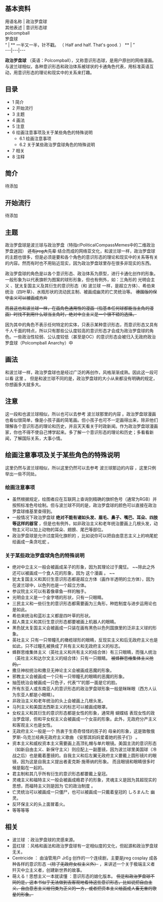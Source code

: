 **基本资料**  
---  
用语名称  |  政治罗盘球   
其他表述  |  意识形态球   
polcompball  
罗盘球  
“  |  ** 一半又一半，针不戳。  （  Half and half. That's good.  ）  ** |  ”   
---|---|---  
  
**政治罗盘球**
（英语：Polcompball），又称意识形态球，是用户原创的网络漫画。与波兰球相似，各种意识形态和政治体系被球状的卡通角色代表，用标准英语互动，用意识形态的理论和现实中的关系来打趣。

##  目录

  * 1  简介 
  * 2  开始流行 
  * 3  主题 
  * 4  画法 
  * 5  注意 
  * 6  绘画注意事项及关于某些角色的特殊说明 
    * 6.1  绘画注意事项 
    * 6.2  关于某些政治罗盘球角色的特殊说明 
  * 7  相关 
  * 8  注释 

##  简介

待添加

##  开始流行

待添加

##  主题

政治罗盘球是波兰球与政治罗盘（特指r/PoliticalCompassMemes中的二维政治罗盘迷因） ~~还有jreg大先辈~~
结合而成的网络亚文化，和波兰球一样，政治罗盘球的主题也很多，但是必须是要和各个角色的意识形态的理论和现实中的关系等有关的内容。然而有时也不用贴近现实，因为政治罗盘球里存在很多非现实的东西。

政治罗盘球的角色是以各个意识形态、政治体系为原型，进行卡通化创作的形象。一般形象为以代表旗帜为图案的球形形象，但也有例外，如：三角形的  光明会主义
、犹太复国主义及其衍生的意识形态（和  波兰球  一样，是超立方体）、希伯来统治（四叶草）、水瓶形状的流动民主制、被画成幽灵的亡灵统治等。
~~德国版的保守主义可以被画成方片~~

~~而且这也和波兰球一样，在画角色通用性的漫画（指基本任何球都能当主角的漫画）时找不到用什么球当主角时，绝对中立主义是一个很不错的选择。~~

因为其中的角色不表示任何特定的实体，只表示某种意识形态，而意识形态又具有千人千面的特点，所以只有那些公认度较高的意识形态才会成为政治罗盘球的角色。一些政治性较弱、公认度较低（甚至是OC）的意识形态会被归入无政府政治罗盘球（Polcompball
Anarchy）中

##  画法

和波兰球一样，政治罗盘球也是经过广泛的再创作，风格渐渐成熟。因此这一段可以看  这里  。
但是和波兰球不同的是，政治罗盘球的大小从来都没有明确的规定，你想画多大就多大。

##  注意

这一段和也波兰球相似，所以也可以去参考  波兰球那里的内容
。政治罗盘球漫画也看似很简单，像是小孩子画的简笔画。但小孩子也可不一定画得出来，除非他们理解各个意识形态的理论和历史，并且天天看关于时政新闻。作为政治罗盘球漫画家，你也不得不使自己博学起来。多了解一个意识形态的理论和历史；多看看新闻，了解国际关系，大事小情。

##  绘画注意事项及关于某些角色的特殊说明

这里仍然与波兰球相似，所以这里仍然可以去参考  波兰球那边的内容  ，这里只例举出一些不同处。

###  绘画注意事项

  * 虽然根据规定，绘图者应在互联网上查询到精确的旗帜色号（通常为RGB）并按照标准色号绘制。但与波兰球不同的是，政治罗盘球的颜色可以直接在政治罗盘球维基里查得到。 
  * 一般情况下政治罗盘球 **绝对不能有诸如头发、眉毛、鼻子、嘴巴、耳朵、四肢等这样的器官** ，但是也有例外，如非政治主义和老年统治要画上几根头发，动物主义可以加上动物的耳朵、翅膀、尾巴等部位。 
  * 政治罗盘球是允许过度简化旗帜的  ，比如说你可以把自由意志主义上的响尾蛇给画成一条贪吃蛇  。 

###  关于某些政治罗盘球角色的特殊说明

  * 绝对中立主义一般会被画成呆子的形象，因为其理论过于魔怔。 ~~除此之外还可以被画成一个食人花的形象，因为 这个漫画  。 ~~
  * 犹太复国主义和其衍生意识形态都是超立方体（画作半透明的立方体），因为在波兰球中，以色列也是一个超立方体。 
  * 参议院主义可以有着像章鱼一样的触手。 
  * 光明会主义是一个金字塔的形状，只有一只眼睛。 
  * 三民主义和一些衍生的意识形态都需要画为三角形，种姓制度与进步运用论也是如此。 
  * 希伯来统治和蓝衫主义都是四叶草的形状。 
  * 超人类主义和其衍生意识形态都要被画上机器人的眼睛。 
  * 黑色犹太复国主义会被画成一只装在画有黑色以色列国旗里的泛非主义球的形象。 
  * 英社主义  只有一只带瞳孔的橄榄球形的眼睛，反现实主义和后无政府主义也是如此，只不过瞳孔被换成了共有主义和无政府主义的标志。 
  * 蜂群思维集体主义（英社主义和共有主义的结合体）有三只眼睛，而强人统治（英社主义和达尔文主义的结合体）只有一只眼睛。 ~~被蜂群思维集体主义抢的。~~
  * 撒旦神权统治和撒旦无神论主义会被画成恶魔的形象。 
  * 邪教主义会被画成一个只有一只带瞳孔的眼睛的恶魔的形象。 
  * 抽签统治会被画成一只色子，代表“1”的那一面是它的脸。 
  * 所有东亚人或东南亚人的意识形态的政治罗盘球形象一般是眯眯眼（西方人认为东亚人都是小眼睛）。 
  * 非政治主义和老年统治的头上会被画上几根头发。 
  * 马列主义和美国法西斯主义的标志可以被画成眼罩。 
  * 女权主义和其衍生的意识形态都是女性的形象，通常用  蝴蝶结  表现女性的政治罗盘球，但和平女权主义会被画成一个女巫的形象。此外，无政府分产主义和客观主义也是女性。 
  * 无政府主义一般是一个  热衷于生奇奇怪怪的孩子的  母亲的形象，这是致敬俄罗斯-乌克兰经典无政府主义歌曲  《安那其妈妈爱着她的孩子们》  。 
  * 资本主义和威权资本主义需要画上高顶礼帽与单片眼镜。美国主流的意识形态（如新自由主义、新保守主义）则应配上一副墨镜，因为波兰球里美国球（冷战之后）也是戴着墨镜的。自我主义和后左翼无政府主义要戴上圆形镜片的眼镜，因为这是自我主义提出者麦克斯·施蒂纳的形象。  而且眼镜和眼睛很多时候是黏在一起的。 
  * 君主制和其几乎所有衍生的意识形态都要戴上皇冠。 
  * 灵魂主义和福特主义一般会被画成瘾君子的形象，灵魂主义是因为其超现实的思想，而福特主义则是因为  它的政治制度  。 
  * 亡灵统治可以被画成一只僵尸，也可以被画成一只戴着皇冠的  しろまんた  幽灵。 
  * 反环保主义的头上面冒着火。 
  * 等等等等 

##  相关

  * 波兰球  ：政治罗盘球的灵感来源。 
  * 蓝红球  ：风格和画法和政治罗盘球有一定相似度的文化，但起源和政治罗盘球无关。 
  * Centricide  ： 由油管用户  JrEg  创作的一个连续剧，主要是jreg  cosplay  成各种各样的意识形态 ~~（除了无政府女权主义外）~~ ，来讲述一个关于极端主义者歼灭中立主义者，创建新世界的故事。 
  * 萌える！思想主义一本就读懂  ：意识形态的娘化版本。 ~~但是和政治罗盘球不同的是，这本书似乎无法做到去客观地看待这些意识形态，比如说把自由主义、自由意志主义给归类为正义的一方，或者把资本主义给画成人畜无害的歌星的形象。~~